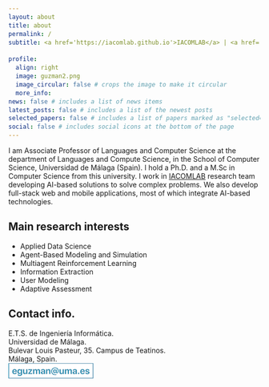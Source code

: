 ```yaml
---
layout: about
title: about
permalink: /
subtitle: <a href='https://iacomlab.github.io'>IACOMLAB</a> | <a href='http://www.informatica.uma.es/'>E.T.S. de Ingeniería Informática</a> | <a href='http://www.lcc.uma.es/'>Dpto. de Lenguajes y Ciencias de la Computación</a> | <a href='http://www.uma.es/'>Universidad de Málaga</a>

profile:
  align: right
  image: guzman2.png
  image_circular: false # crops the image to make it circular
  more_info:
news: false # includes a list of news items
latest_posts: false # includes a list of the newest posts
selected_papers: false # includes a list of papers marked as "selected={true}"
social: false # includes social icons at the bottom of the page
---
```


I am Associate Professor of Languages and Computer Science at the department of Languages and Compute Science, in the School of Computer Science, Universidad de Málaga (Spain). I hold a Ph.D. and a M.Sc in Computer Science from this university. I work in [IACOMLAB](https://iacomlab.github.io) research team developing AI-based solutions to solve complex problems. We also develop full-stack web and mobile applications, most of which integrate AI-based technologies.

## Main research interests
- Applied Data Science
- Agent-Based Modeling and Simulation
- Multiagent Reinforcement Learning
- Information Extraction
- User Modeling
- Adaptive Assessment

## Contact info.

E.T.S. de Ingeniería Informática.\
Universidad de Málaga.\
Bulevar Louis Pasteur, 35. Campus de Teatinos.\
Málaga, Spain.\
![](/assets/img/email.png)
